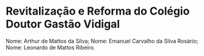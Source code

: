 # Revitalização e Reforma do Colégio Doutor Gastão Vidigal

Nome: Arthur de Mattos da Silva;
Nome: Emanuel Carvalho da Silva Rosário;
Nome: Leonardo de Mattos Ribeiro.

